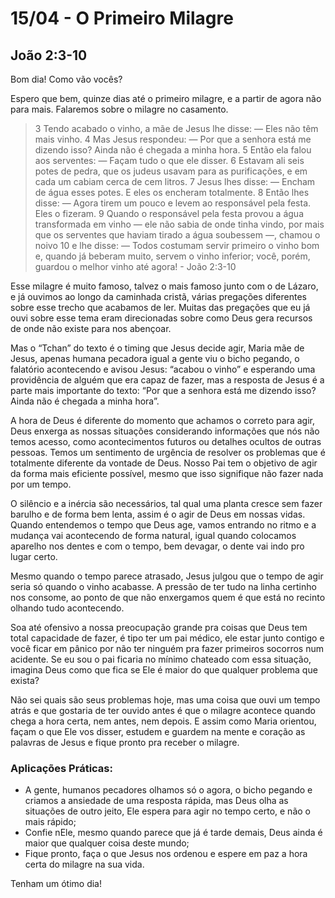 # 15/04 - O Primeiro Milagre

## João 2:3-10

Bom dia! Como vão vocês? 

Espero que bem, quinze dias até o primeiro milagre, e a partir de agora não para mais. Falaremos sobre o milagre no casamento.

> 3 Tendo acabado o vinho, a mãe de Jesus lhe disse: — Eles não têm mais vinho. 4 Mas Jesus respondeu: — Por que a senhora está me dizendo isso? Ainda não é chegada a minha hora. 5 Então ela falou aos serventes: — Façam tudo o que ele disser. 6 Estavam ali seis potes de pedra, que os judeus usavam para as purificações, e em cada um cabiam cerca de cem litros. 7 Jesus lhes disse: — Encham de água esses potes. E eles os encheram totalmente. 8 Então lhes disse: — Agora tirem um pouco e levem ao responsável pela festa. Eles o fizeram. 9 Quando o responsável pela festa provou a água transformada em vinho — ele não sabia de onde tinha vindo, por mais que os serventes que haviam tirado a água soubessem —, chamou o noivo 10 e lhe disse: — Todos costumam servir primeiro o vinho bom e, quando já beberam muito, servem o vinho inferior; você, porém, guardou o melhor vinho até agora! - João 2:3-10
> 

Esse milagre é muito famoso, talvez o mais famoso junto com o de Lázaro, e já ouvimos ao longo da caminhada cristã, várias pregações diferentes sobre esse trecho que acabamos de ler. Muitas das pregações que eu já ouvi sobre esse tema eram direcionadas sobre como Deus gera recursos de onde não existe para nos abençoar.

Mas o “Tchan” do texto é o timing que Jesus decide agir, Maria mãe de Jesus, apenas humana pecadora igual a gente viu o bicho pegando, o falatório acontecendo e avisou Jesus: “acabou o vinho” e esperando uma providência de alguém que era capaz de fazer, mas a resposta de Jesus é a parte mais importante do texto: “Por que a senhora está me dizendo isso? Ainda não é chegada a minha hora”. 

A hora de Deus é diferente do momento que achamos o correto para agir, Deus enxerga as nossas situações considerando informações que nós não temos acesso, como acontecimentos futuros ou detalhes ocultos de outras pessoas. Temos um sentimento de urgência de resolver os problemas que é totalmente diferente da vontade de Deus. Nosso Pai tem o objetivo de agir da forma mais eficiente possível, mesmo que isso signifique não fazer nada por um tempo.

O silêncio e a inércia são necessários, tal qual uma planta cresce sem fazer barulho e de forma bem lenta, assim é o agir de Deus em nossas vidas. Quando entendemos o tempo que Deus age, vamos entrando no ritmo e a mudança vai acontecendo de forma natural, igual quando colocamos aparelho nos dentes e com o tempo, bem devagar, o dente vai indo pro lugar certo.

Mesmo quando o tempo parece atrasado, Jesus julgou que o tempo de agir seria só quando o vinho acabasse. A pressão de ter tudo na linha certinho nos consome, ao ponto de que não enxergamos quem é que está no recinto olhando tudo acontecendo. 

Soa até ofensivo a nossa preocupação grande pra coisas que Deus tem total capacidade de fazer, é tipo ter um pai médico, ele estar junto contigo e você ficar em pânico por não ter ninguém pra fazer primeiros socorros num acidente. Se eu sou o pai ficaria no mínimo chateado com essa situação, imagina Deus como que fica se Ele é maior do que qualquer problema que exista?

Não sei quais são seus problemas hoje, mas uma coisa que ouvi um tempo atrás e que gostaria de ter ouvido antes é que o milagre acontece quando chega a hora certa, nem antes, nem depois. E assim como Maria orientou, façam o que Ele vos disser, estudem e guardem na mente e coração as palavras de Jesus e fique pronto pra receber o milagre.

### Aplicações Práticas:

- A gente, humanos pecadores olhamos só o agora, o bicho pegando e criamos a ansiedade de uma resposta rápida, mas Deus olha as situações de outro jeito, Ele espera para agir no tempo certo, e não o mais rápido;
- Confie nEle, mesmo quando parece que já é tarde demais, Deus ainda é maior que qualquer coisa deste mundo;
- Fique pronto, faça o que Jesus nos ordenou e espere em paz a hora certa do milagre na sua vida.

Tenham um ótimo dia!